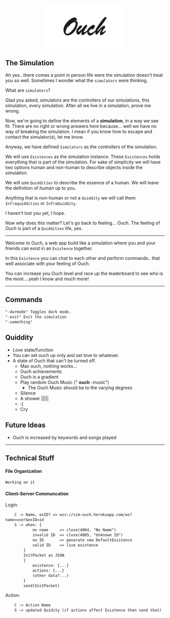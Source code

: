 <p align="center">
<img src="docs/imgs/logo.png" width="250"/>
</p>

## The Simulation
  Ah yes...there comes a point in person life were the simulation doesn't treat you so well. Sometimes I wonder what the `simulators` were thinking. 
  
  What are `simulators`? 
  
  Glad you asked, simulators are the controllers of our simulations, this simulation, every simulation. After all we live in a simulation, prove me wrong. 
  
  Now, we're going to define the elements of a **simulation**, in a way we see fit. There are no right or wrong answers here because... well we have no way of breaking the simulation. I mean if you know how to escape and contact the simulator(s), let me know. 
  
  Anyway, we have defined `Simulators` as the controllers of the simulation. 
  
  We will use `Existences` as the simulation instance. These `Existences` holds everything that is part of the simulation. For sake of simplicity we will have two options human and non-human to describe objects inside the simulation. 
  
  We will use `Quiddities` to describe the essence of a human. We will leave the definition of *human* up to you. 
  
  Anything that is non-human or not a `Quiddity`  we will call them `Infraquiddities`  or `InfraQuiddity`. 
  
  I haven't lost you yet, I hope. 
  
  Now why does this matter? Let's go back to feeling... *Ouch*. The feeling of *Ouch* is part of a `Quiddities` life, yes.
  
  ---
  
  Welcome to Ouch, a web app build like a simulation where you and your friends can exist in an `Existence` together. 
  
  In this `Existence` you can chat to each other and perform commands.. that well associate with your feeling of Ouch.
  
  You can increase you Ouch level and race up the leaderboard to see who is the most....yeah I know and much more!
  
  ---
  
  ## Commands
  
    "-darmode" Toggles dark mode.
    "-exit" Exit the simulation
    "-something"
    

## Quiddity 
   * Love state/function
   * You can set ouch up only and set love to whatever.
   * A state of Ouch that can't be turned off.
        * Max ouch, nothing works...
        * Ouch achievements
        * Ouch is a gradient
        * Play random Ouch Music (" **ouch** -music")
            * The Ouch Music should be to the varying degrees
        * Silence
        * A shower |||||
        * :(
        * Cry

## Future Ideas
 * Ouch is increased by keywords and songs played
 
---
## Technical Stuff

#### File Organization

    Working on it

#### Client-Server Communcation

Login: 
    
        C -> Name, exID? => wss://sim-ouch.herokuapp.com/ws?name=user&exID=id
        S -> when: {
                no name     => close(4004, "No Name")
                invalid ID  => close(4005, "Unknown ID")
                no ID       => generate new DefaultExistence
                valid ID    => live existence
            }
            InitPacket as JSON 
            {
                existence: {...}
                actions: {...}
                (other data?...)
            }
            send(InitPacket)

Action: 
    
        C -> Action Name
        S -> updated Quidity (if actions affect Existence then send that)
